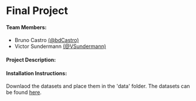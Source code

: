 # Final Project
#### Team Members:
- Bruno Castro [(@bdCastro)](https://github.com/bdCastro)
- Victor Sundermann [(@VSundermann)](https://github.com/VSundermann)

#### Project Description:

#### Installation Instructions:

Downlaod the datasets and place them in the 'data' folder. The datasets can be found [here](https://drive.google.com/drive/folders/1wutQAKc6l8bhCPkPRk7AsWvBeC4EMxUG).